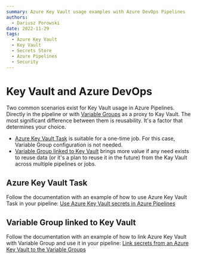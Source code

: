 ```yaml
---
summary: Azure Key Vault usage examples with Azure DevOps Pipelines
authors:
  - Dariusz Porowski
date: 2022-11-29
tags:
  - Azure Key Vault
  - Key Vault
  - Secrets Store
  - Azure Pipelines
  - Security
---
```


# Key Vault and Azure DevOps

Two common scenarios exist for Key Vault usage in Azure Pipelines. Directly in the pipeline or with [Variable Groups](https://learn.microsoft.com/azure/devops/pipelines/library/variable-groups) as a proxy to Kay Vault. The most significant difference between them is reusability. It's a factor that determines your choice.

- [Azure Key Vault Task](#azure-key-vault-task) is suitable for a one-time job. For this case, Variable Group configuration is not needed.
- [Variable Group linked to Key Vault](#variable-group-linked-to-key-vault) brings more value if any need exists to reuse data (or it's a plan to reuse it in the future) from the Kay Vault across multiple pipelines or jobs.

## Azure Key Vault Task

Follow the documentation with an example of how to use Azure Key Vault Task in your pipeline: [Use Azure Key Vault secrets in Azure Pipelines](https://learn.microsoft.com/azure/devops/pipelines/release/azure-key-vault?view=azure-devops&tabs=yaml)

## Variable Group linked to Key Vault

Follow the documentation with an example of how to link Azure Key Vault with Variable Group and use it in your pipeline: [Link secrets from an Azure Key Vault to the Variable Groups](https://learn.microsoft.com/azure/devops/pipelines/library/variable-groups?view=azure-devops&tabs=yaml#link-secrets-from-an-azure-key-vault)
